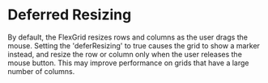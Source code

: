 Deferred Resizing
=================

By default, the FlexGrid resizes rows and columns as the user drags the mouse. Setting the 'deferResizing' to true causes the grid to show a marker instead, and resize the row or column only when the user releases the mouse button. This may improve performance on grids that have a large number of columns.